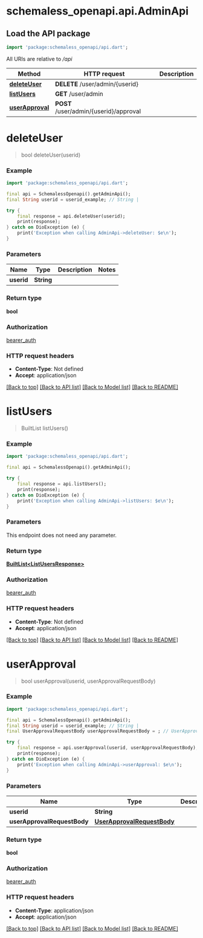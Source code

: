 # schemaless_openapi.api.AdminApi

## Load the API package
```dart
import 'package:schemaless_openapi/api.dart';
```

All URIs are relative to */api*

Method | HTTP request | Description
------------- | ------------- | -------------
[**deleteUser**](AdminApi.md#deleteuser) | **DELETE** /user/admin/{userid} | 
[**listUsers**](AdminApi.md#listusers) | **GET** /user/admin | 
[**userApproval**](AdminApi.md#userapproval) | **POST** /user/admin/{userid}/approval | 


# **deleteUser**
> bool deleteUser(userid)



### Example
```dart
import 'package:schemaless_openapi/api.dart';

final api = SchemalessOpenapi().getAdminApi();
final String userid = userid_example; // String | 

try {
    final response = api.deleteUser(userid);
    print(response);
} catch on DioException (e) {
    print('Exception when calling AdminApi->deleteUser: $e\n');
}
```

### Parameters

Name | Type | Description  | Notes
------------- | ------------- | ------------- | -------------
 **userid** | **String**|  | 

### Return type

**bool**

### Authorization

[bearer_auth](../README.md#bearer_auth)

### HTTP request headers

 - **Content-Type**: Not defined
 - **Accept**: application/json

[[Back to top]](#) [[Back to API list]](../README.md#documentation-for-api-endpoints) [[Back to Model list]](../README.md#documentation-for-models) [[Back to README]](../README.md)

# **listUsers**
> BuiltList<ListUsersResponse> listUsers()



### Example
```dart
import 'package:schemaless_openapi/api.dart';

final api = SchemalessOpenapi().getAdminApi();

try {
    final response = api.listUsers();
    print(response);
} catch on DioException (e) {
    print('Exception when calling AdminApi->listUsers: $e\n');
}
```

### Parameters
This endpoint does not need any parameter.

### Return type

[**BuiltList&lt;ListUsersResponse&gt;**](ListUsersResponse.md)

### Authorization

[bearer_auth](../README.md#bearer_auth)

### HTTP request headers

 - **Content-Type**: Not defined
 - **Accept**: application/json

[[Back to top]](#) [[Back to API list]](../README.md#documentation-for-api-endpoints) [[Back to Model list]](../README.md#documentation-for-models) [[Back to README]](../README.md)

# **userApproval**
> bool userApproval(userid, userApprovalRequestBody)



### Example
```dart
import 'package:schemaless_openapi/api.dart';

final api = SchemalessOpenapi().getAdminApi();
final String userid = userid_example; // String | 
final UserApprovalRequestBody userApprovalRequestBody = ; // UserApprovalRequestBody | 

try {
    final response = api.userApproval(userid, userApprovalRequestBody);
    print(response);
} catch on DioException (e) {
    print('Exception when calling AdminApi->userApproval: $e\n');
}
```

### Parameters

Name | Type | Description  | Notes
------------- | ------------- | ------------- | -------------
 **userid** | **String**|  | 
 **userApprovalRequestBody** | [**UserApprovalRequestBody**](UserApprovalRequestBody.md)|  | 

### Return type

**bool**

### Authorization

[bearer_auth](../README.md#bearer_auth)

### HTTP request headers

 - **Content-Type**: application/json
 - **Accept**: application/json

[[Back to top]](#) [[Back to API list]](../README.md#documentation-for-api-endpoints) [[Back to Model list]](../README.md#documentation-for-models) [[Back to README]](../README.md)

